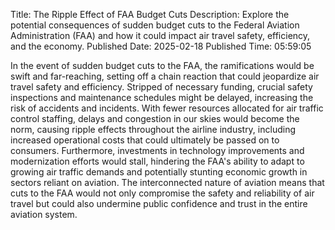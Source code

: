 Title: The Ripple Effect of FAA Budget Cuts
Description: Explore the potential consequences of sudden budget cuts to the Federal Aviation Administration (FAA) and how it could impact air travel safety, efficiency, and the economy.
Published Date: 2025-02-18
Published Time: 05:59:05

In the event of sudden budget cuts to the FAA, the ramifications would be swift and far-reaching, setting off a chain reaction that could jeopardize air travel safety and efficiency. Stripped of necessary funding, crucial safety inspections and maintenance schedules might be delayed, increasing the risk of accidents and incidents. With fewer resources allocated for air traffic control staffing, delays and congestion in our skies would become the norm, causing ripple effects throughout the airline industry, including increased operational costs that could ultimately be passed on to consumers. Furthermore, investments in technology improvements and modernization efforts would stall, hindering the FAA's ability to adapt to growing air traffic demands and potentially stunting economic growth in sectors reliant on aviation. The interconnected nature of aviation means that cuts to the FAA would not only compromise the safety and reliability of air travel but could also undermine public confidence and trust in the entire aviation system.